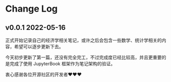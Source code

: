 # Change Log



## v0.0.1 2022-05-16

正式开始记录自己的经济学相关笔记，或许之后会包含一些数学、统计学相关的内容，希望可以逐步更新下去。

今天初步更新了第一篇[](../note/macro-25/ch07-08.md)，还没有完全完工，不过完成度已经比较高，并且更重要的是完成了使用 JupyterBook 框架作为笔记架构的验证。

衷心感谢各位开源社区的开发者❤️❤️❤️
